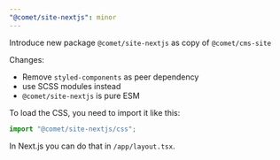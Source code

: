 ```yaml
---
"@comet/site-nextjs": minor
---
```


Introduce new package `@comet/site-nextjs` as copy of `@comet/cms-site`

Changes:

-   Remove `styled-components` as peer dependency
-   use SCSS modules instead
-   `@comet/site-nextjs` is pure ESM

To load the CSS, you need to import it like this:

```ts
import "@comet/site-nextjs/css";
```

In Next.js you can do that in `/app/layout.tsx`.
